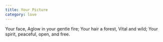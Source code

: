 ```yaml
---
title: Your Picture
category: love
---
```


Your face,
Aglow in your gentle fire;
Your hair a forest,
Vital and wild;
Your spirit,
peaceful, open,
and free.
